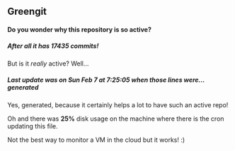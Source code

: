 ## Greengit

#### Do you wonder why this repository is so active?

##### After all it has 17435 commits!

But is it *really* active? Well...

##### Last update was on Sun Feb 7 at 7:25:05 when those lines were... generated

Yes, generated, because it certainly helps a lot to have such an active repo!

Oh and there was **25%** disk usage on the machine
where there is the cron updating this file.

Not the best way to monitor a VM in the cloud but it works! :)
